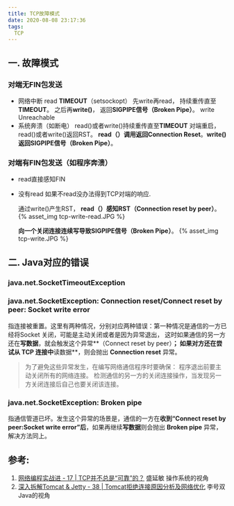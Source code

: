 ```yaml
---
title: TCP故障模式
date: 2020-08-08 23:17:36
tags:
  TCP
---
```


<p hidden></p>
<!-- more -->

## 一. 故障模式

### 对端无FIN包发送
+ 网络中断
  read **TIMEOUT**（setsockopt）
  先write再read， 持续重传直至**TIMEOUT**。 之后再**write()**， 返回**SIGPIPE信号（Broken Pipe）**。
  write Unreachable
+ 系统奔溃（如断电）
  read()或者write()持续重传直至**TIMEOUT**
  对端重启，read()或者write()返回RST。 **read（）**调用返回**Connection Reset**。**write()**返回**SIGPIPE信号（Broken Pipe）**。

### 对端有FIN包发送（如程序奔溃）
+ read直接感知FIN  
+ 没有read
  如果不read没办法得到TCP对端的响应.

  通过write()产生RST， **read（）**感知**RST（Connection reset by peer）**。 
  {% asset_img tcp-write-read.JPG   %}

  **向一个关闭连接连续写导致SIGPIPE信号（Broken Pipe）**。
  {% asset_img tcp-write.JPG   %}

## 二. Java对应的错误  

### java.net.SocketTimeoutException


### java.net.SocketException: Connection reset/Connect reset by peer: Socket write error
指连接被重置。这里有两种情况，分别对应两种错误：第一种情况是通信的一方已经将Socket 关闭，可能是主动关闭或者是因为异常退出，
这时如果通信的另一方还在**写数据**，就会触发这个异常**（Connect reset by peer）**；
如果对方还在尝试从 TCP 连接中**读数据**，则会抛出 **Connection reset** 异常。

> 为了避免这些异常发生，在编写网络通信程序时要确保：
程序退出前要主动关闭所有的网络连接。
检测通信的另一方的关闭连接操作，当发现另一方关闭连接后自己也要关闭该连接。

### java.net.SocketException: Broken pipe
指通信管道已坏。发生这个异常的场景是，通信的一方在**收到“Connect reset by peer:Socket write error”后**，如果再继续**写数据**则会抛出 **Broken pipe** 异常，解决方法同上。


## 参考:
1. [网络编程实战进 - 17 | TCP并不总是“可靠”的？]() 盛延敏   操作系统的视角
2. [深入拆解Tomcat & Jetty -  38 | Tomcat拒绝连接原因分析及网络优化]() 李号双  Java的视角